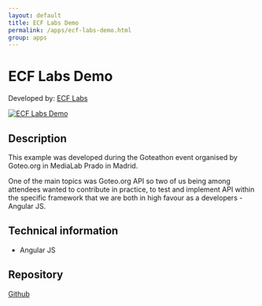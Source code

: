 ```yaml
---
layout: default
title: ECF Labs Demo
permalink: /apps/ecf-labs-demo.html
group: apps
---
```

# ECF Labs Demo
Developed by: [ECF Labs](http://ecflabs.org)

 [![ECF Labs Demo](https://developers.goteo.org/assets/images/ecf.jpg)](https://experiments.goteo.org/GoteoApiAngularJS/angular.html)


## Description

This example was developed during the Goteathon event organised by Goteo.org in MediaLab Prado in Madrid.

One of the main topics was Goteo.org API so two of us being among attendees wanted to contribute in practice, to test and implement API within the specific framework that we are both in high favour as a developers - Angular JS. 
## Technical information

- Angular JS

## Repository

[Github](https://github.com/ecfdev/Examples-and-Experiments/tree/master/GoteoApiAngularJS)






